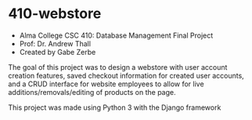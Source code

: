 # 410-webstore
- Alma College CSC 410: Database Management Final Project
- Prof: Dr. Andrew Thall
- Created by Gabe Zerbe

The goal of this project was to design a webstore with user account creation features, saved checkout information for created user accounts, and a CRUD interface for website employees to allow for live additions/removals/editing of products on the page.

This project was made using Python 3 with the Django framework
